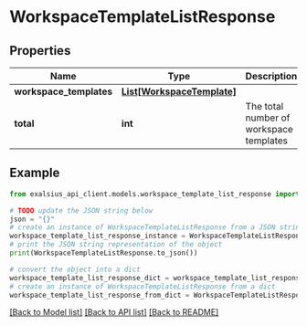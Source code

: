 # WorkspaceTemplateListResponse


## Properties

Name | Type | Description | Notes
------------ | ------------- | ------------- | -------------
**workspace_templates** | [**List[WorkspaceTemplate]**](WorkspaceTemplate.md) |  | 
**total** | **int** | The total number of workspace templates | [optional] 

## Example

```python
from exalsius_api_client.models.workspace_template_list_response import WorkspaceTemplateListResponse

# TODO update the JSON string below
json = "{}"
# create an instance of WorkspaceTemplateListResponse from a JSON string
workspace_template_list_response_instance = WorkspaceTemplateListResponse.from_json(json)
# print the JSON string representation of the object
print(WorkspaceTemplateListResponse.to_json())

# convert the object into a dict
workspace_template_list_response_dict = workspace_template_list_response_instance.to_dict()
# create an instance of WorkspaceTemplateListResponse from a dict
workspace_template_list_response_from_dict = WorkspaceTemplateListResponse.from_dict(workspace_template_list_response_dict)
```
[[Back to Model list]](../README.md#documentation-for-models) [[Back to API list]](../README.md#documentation-for-api-endpoints) [[Back to README]](../README.md)


